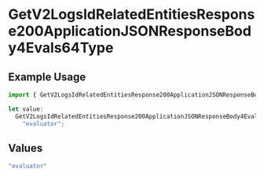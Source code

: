 # GetV2LogsIdRelatedEntitiesResponse200ApplicationJSONResponseBody4Evals64Type

## Example Usage

```typescript
import { GetV2LogsIdRelatedEntitiesResponse200ApplicationJSONResponseBody4Evals64Type } from "orq-poc-typescript-multi-env-version/models/operations";

let value:
  GetV2LogsIdRelatedEntitiesResponse200ApplicationJSONResponseBody4Evals64Type =
    "evaluator";
```

## Values

```typescript
"evaluator"
```